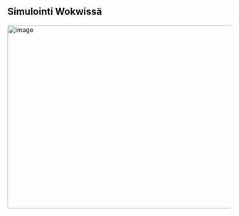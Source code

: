 ## Simulointi Wokwissä
<img width="541" height="413" alt="image" src="https://github.com/user-attachments/assets/1c5c6c98-d4b4-409f-9b63-21bd602677ea" />

